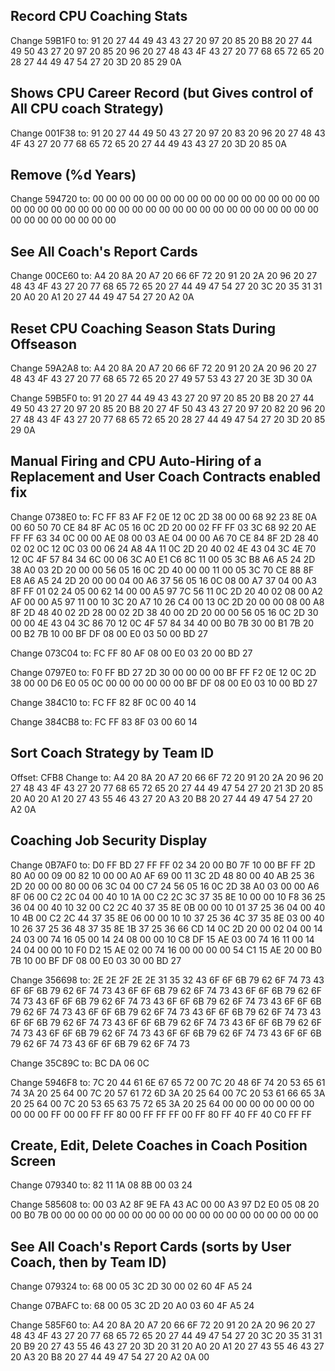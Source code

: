 ## Record CPU Coaching Stats
Change 59B1F0 to:
91 20 27 44 49 43 43 27 20 97 20 85 20 B8 20 27 44 49 50 43 27 20 97 20 85 20 96 20 27 48 43 4F 43 27 20 77 68 65 72 65 20 28 27 44 49 47 54 27 20 3D 20 85 29 0A

## Shows CPU Career Record (but Gives control of All CPU coach Strategy)

Change 001F38 to:
91 20 27 44 49 50 43 27 20 97 20 83 20 96 20 27 48 43 4F 43 27 20 77 68 65 72 65 20 27 44 49 43 43 27 20 3D 20 85 0A

## Remove (%d Years)
Change 594720 to:
00 00 00 00 00 00 00 00 00 00 00 00 00 00 00 00 00 00 00 00 00 00 00 00 00 00 00 00 00 00 00 00 00 00 00 00 00 00 00 00 00 00 00 00 00 00 00 00

## See All Coach's Report Cards
Change 00CE60 to:
A4 20 8A 20 A7 20 66 6F 72 20 91 20 2A 20 96 20 27 48 43 4F 43 27 20 77 68 65 72 65 20 27 44 49 47 54 27 20 3C 20 35 31 31 20 A0 20 A1 20 27 44 49 47 54 27 20 A2 0A

## Reset CPU Coaching Season Stats During Offseason
Change 59A2A8 to:
A4 20 8A 20 A7 20 66 6F 72 20 91 20 2A 20 96 20 27 48 43 4F 43 27 20 77 68 65 72 65 20 27 49 57 53 43 27 20 3E 3D 30 0A

Change 59B5F0 to:
91 20 27 44 49 43 43 27 20 97 20 85 20 B8 20 27 44 49 50 43 27 20 97 20 85 20 B8 20 27 4F 50 43 43 27 20 97 20 82 20 96 20 27 48 43 4F 43 27 20 77 68 65 72 65 20 28 27 44 49 47 54 27 20 3D 20 85 29 0A

## Manual Firing and CPU Auto-Hiring of a Replacement and User Coach Contracts enabled fix

Change 0738E0 to:
FC FF 83 AF F2 0E 12 0C 2D 38 00 00 68 92 23 8E 0A 00 60 50 70 CE 84 8F AC 05 16 0C 2D 20 00 02 FF FF 03 3C 68 92 20 AE FF FF 63 34 0C 00 00 AE 08 00 03 AE 04 00 00 A6 70 CE 84 8F 2D 28 40 02 02 0C 12 0C 03 00 06 24 A8 4A 11 0C 2D 20 40 02 4E 43 04 3C 4E 70 12 0C 4F 57 84 34 6C 00 06 3C A0 E1 C6 8C 11 00 05 3C B8 A6 A5 24 2D 38 A0 03 2D 20 00 00 56 05 16 0C 2D 40 00 00 11 00 05 3C 70 CE 88 8F E8 A6 A5 24 2D 20 00 00 04 00 A6 37 56 05 16 0C 08 00 A7 37 04 00 A3 8F FF 01 02 24 05 00 62 14 00 00 A5 97 7C 56 11 0C 2D 20 40 02 08 00 A2 AF 00 00 A5 97 11 00 10 3C 20 A7 10 26 C4 00 13 0C 2D 20 00 00 08 00 A8 8F 2D 48 40 02 2D 28 00 02 2D 38 40 00 2D 20 00 00 56 05 16 0C 2D 30 00 00 4E 43 04 3C 86 70 12 0C 4F 57 84 34 40 00 B0 7B 30 00 B1 7B 20 00 B2 7B 10 00 BF DF 08 00 E0 03 50 00 BD 27

Change 073C04 to:
FC FF 80 AF 08 00 E0 03 20 00 BD 27

Change 0797E0 to:
F0 FF BD 27 2D 30 00 00 00 00 BF FF F2 0E 12 0C 2D 38 00 00 D6 E0 05 0C 00 00 00 00 00 00 BF DF 08 00 E0 03 10 00 BD 27

Change 384C10 to:
FC FF 82 8F 0C 00 40 14

Change 384CB8 to:
FC FF 83 8F 03 00 60 14

## Sort Coach Strategy by Team ID
Offset: CFB8
Change to: 
A4 20 8A 20 A7 20 66 6F 72 20 91 20 2A 20 96 20 27 48 43 4F 43 27 20 77 68 65 72 65 20 27 44 49 47 54 27 20 21 3D 20 85 20 A0 20 A1 20 27 43 55 46 43 27 20 A3 20 B8 20 27 44 49 47 54 27 20 A2 0A 

## Coaching Job Security Display

Change 0B7AF0 to:
D0 FF BD 27 FF FF 02 34 20 00 B0 7F 10 00 BF FF 2D 80 A0 00 09 00 82 10 00 00 A0 AF 69 00 11 3C 2D 48 80 00 40 AB 25 36 2D 20 00 00 80 00 06 3C 04 00 C7 24 56 05 16 0C 2D 38 A0 03 00 00 A6 8F 06 00 C2 2C 04 00 40 10 1A 00 C2 2C 3C 37 35 8E 10 00 00 10 F8 36 25 36 04 00 40 10 32 00 C2 2C 40 37 35 8E 0B 00 00 10 01 37 25 36 04 00 40 10 4B 00 C2 2C 44 37 35 8E 06 00 00 10 10 37 25 36 4C 37 35 8E 03 00 40 10 26 37 25 36 48 37 35 8E 1B 37 25 36 66 CD 14 0C 2D 20 00 02 04 00 14 24 03 00 74 16 05 00 14 24 08 00 00 10 C8 DF 15 AE 03 00 74 16 11 00 14 24 04 00 00 10 F0 D2 15 AE 02 00 74 16 00 00 00 00 54 C1 15 AE 20 00 B0 7B 10 00 BF DF 08 00 E0 03 30 00 BD 27

Change 356698 to:
2E 2E 2F 2E 2E 31 35 32 43 6F 6F 6B 79 62 6F 74 73 43 6F 6F 6B 79 62 6F 74 73 43 6F 6F 6B 79 62 6F 74 73 43 6F 6F 6B 79 62 6F 74 73 43 6F 6F 6B 79 62 6F 74 73 43 6F 6F 6B 79 62 6F 74 73 43 6F 6F 6B 79 62 6F 74 73 43 6F 6F 6B 79 62 6F 74 73 43 6F 6F 6B 79 62 6F 74 73 43 6F 6F 6B 79 62 6F 74 73 43 6F 6F 6B 79 62 6F 74 73 43 6F 6F 6B 79 62 6F 74 73 43 6F 6F 6B 79 62 6F 74 73 43 6F 6F 6B 79 62 6F 74 73 43 6F 6F 6B 79 62 6F 74 73 43 6F 6F 6B 79 62 6F 74 73

Change 35C89C to:
BC DA 06 0C

Change 5946F8 to:
7C 20 44 61 6E 67 65 72 00 7C 20 48 6F 74 20 53 65 61 74 3A 20 25 64 00 7C 20 57 61 72 6D 3A 20 25 64 00 7C 20 53 61 66 65 3A 20 25 64 00 7C 20 53 65 63 75 72 65 3A 20 25 64 00 00 00 00 00 00 00 00 00 00 FF 00 00 FF FF 80 00 FF FF FF 00 FF 80 FF 40 FF 40 C0 FF FF

## Create, Edit, Delete Coaches in Coach Position Screen

Change 079340 to:
82 11 1A 08 8B 00 03 24

Change 585608 to:
00 03 A2 8F 9E FA 43 AC 00 00 A3 97 D2 E0 05 08 20 00 B0 7B 00 00 00 00 00 00 00 00 00 00 00 00 00 00 00 00 00 00 00 00 

## See All Coach's Report Cards (sorts by User Coach, then by Team ID)

Change 079324 to:
68 00 05 3C 2D 30 00 02 60 4F A5 24

Change 07BAFC to:
68 00 05 3C 2D 20 A0 03 60 4F A5 24

Change 585F60 to:
A4 20 8A 20 A7 20 66 6F 72 20 91 20 2A 20 96 20 27 48 43 4F 43 27 20 77 68 65 72 65 20 27 44 49 47 54 27 20 3C 20 35 31 31 20 B9 20 27 43 55 46 43 27 20 3D 20 31 20 A0 20 A1 20 27 43 55 46 43 27 20 A3 20 B8 20 27 44 49 47 54 27 20 A2 0A 00

